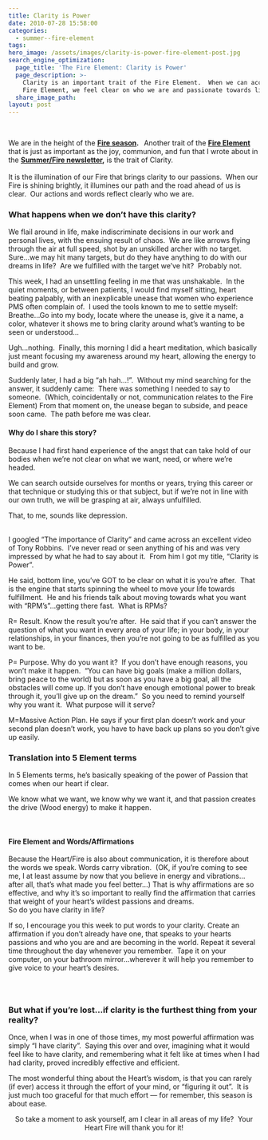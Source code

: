 ```yaml
---
title: Clarity is Power
date: 2010-07-28 15:58:00
categories:
  - summer--fire-element
tags:
hero_image: /assets/images/clarity-is-power-fire-element-post.jpg
search_engine_optimization:
  page_title: 'The Fire Element: Clarity is Power'
  page_description: >-
    Clarity is an important trait of the Fire Element.  When we can access our
    Fire Element, we feel clear on who we are and passionate towards life.
  share_image_path:
layout: post
---
```


<div style="width: 180px" class="wp-caption alignleft">&nbsp;</div>

We are in the height of the **[Fire season](http://www.wisdomwaysacupuncture.com/2017/05/27/out-of-the-wood-and-into-the-fire-tips-for-keeping-your-fire-element-balanced-this-summer/). &nbsp;** Another trait of the **[Fire Element](http://www.wisdomwaysacupuncture.com/2017/05/22/summer-is-here-time-to-nurture-your-heart-fire/)** that is just as important as the joy, communion, and fun that I wrote about in the **[Summer/Fire newsletter](http://www.wisdomwaysacupuncture.com/2017/05/27/out-of-the-wood-and-into-the-fire-tips-for-keeping-your-fire-element-balanced-this-summer/),** is the trait of Clarity.<br><br>It is the illumination of our Fire that brings clarity to our passions.&nbsp; When our Fire is shining brightly, it illumines our path and the road ahead of us is clear.&nbsp; Our actions and words reflect clearly who we are.

### What happens when we don’t have this clarity?

We flail around in life, make indiscriminate decisions in our work and personal lives, with the ensuing result of chaos.&nbsp; We are like arrows flying through the air at full speed, shot by an unskilled archer with no target.&nbsp; Sure…we may hit many targets, but do they have anything to do with our dreams in life?&nbsp; Are we fulfilled with the target we’ve hit?&nbsp; Probably not.

This week, I had an unsettling feeling in me that was unshakable.&nbsp; In the quiet moments, or between patients, I would find myself sitting, heart beating palpably, with an inexplicable unease that women who experience PMS often complain of.&nbsp; I used the tools known to me to settle myself:&nbsp; Breathe…Go into my body, locate where the unease is, give it a name, a color, whatever it shows me to bring clarity around what’s wanting to be seen or understood…

Ugh…nothing.&nbsp; Finally, this morning I did a heart meditation, which basically just meant focusing my awareness around my heart, allowing the energy to build and grow.

Suddenly later, I had a big “ah hah…!”.&nbsp; Without my mind searching for the answer, it suddenly came:&nbsp; There was something I needed to say to someone.&nbsp; (Which, coincidentally or not, communication relates to the Fire Element) From that moment on, the unease began to subside, and peace soon came.&nbsp; The path before me was clear.

#### Why do I share this story?&nbsp;

Because I had first hand experience of the angst that can take hold of our bodies when we’re not clear on what we want, need, or where we’re headed.&nbsp;

We can search outside ourselves for months or years, trying this career or that technique or studying this or that subject, but if we’re not in line with our own truth, we will be grasping at air, always unfulfilled.

<div>That, to me, sounds like depression.</div>

<div>&nbsp;</div>

I googled “The importance of Clarity” and came across an excellent video of Tony Robbins.&nbsp; I’ve never read or seen anything of his and was very impressed by what he had to say about it.&nbsp; From him I got my title, “Clarity is Power”.

He said, bottom line, you’ve GOT to be clear on what it is you’re after.&nbsp; That is the engine that starts spinning the wheel to move your life towards fulfillment.&nbsp; He and his friends talk about moving towards what you want with “RPM’s”…getting there fast.&nbsp; What is RPMs?

R= Result. Know the result you’re after.&nbsp; He said that if you can’t answer the question of what you want in every area of your life; in your body, in your relationships, in your finances, then you’re not going to be as fulfilled as you want to be.

P= Purpose. Why do you want it?&nbsp; If you don’t have enough reasons, you won’t make it happen.&nbsp; “You can have big goals (make a million dollars, bring peace to the world) but as soon as you have a big goal, all the obstacles will come up. If you don’t have enough emotional power to break through it, you’ll give up on the dream.”&nbsp; So you need to remind yourself why you want it.&nbsp; What purpose will it serve?

M=Massive Action Plan. He says if your first plan doesn’t work and your second plan doesn’t work, you have to have back up plans so you don’t give up easily.

### Translation into 5 Element terms

In 5 Elements terms, he’s basically speaking of the power of Passion that comes when our heart if clear.

We know what we want, we know why we want it, and that passion creates the drive (Wood energy) to make it happen.

<div><div>&nbsp;</div><h4>Fire Element and Words/Affirmations</h4><div>Because the Heart/Fire is also about communication, it is therefore about the words we speak. Words carry vibration.&nbsp; (OK, if you&rsquo;re coming to see me, I at least assume by now that you believe in energy and vibrations&hellip;after all, that&rsquo;s what made you feel better&hellip;) That is why affirmations are so effective, and why it&rsquo;s so important to really find the affirmation that carries that weight of your heart&rsquo;s wildest passions and dreams.</div></div>

<div>So do you have clarity in life?</div>

If so, I encourage you this week to put words to your clarity. Create an affirmation if you don’t already have one, that speaks to your hearts passions and who you are and are becoming in the world. Repeat it several time throughout the day whenever you remember.&nbsp; Tape it on your computer, on your bathroom mirror…wherever it will help you remember to give voice to your heart’s desires.

### &nbsp;

### But what if you’re lost…if clarity is the furthest thing from your reality?

Once, when I was in one of those times, my most powerful affirmation was simply “I have clarity”.&nbsp; Saying this over and over, imagining what it would feel like to have clarity, and remembering what it felt like at times when I had had clarity, proved incredibly effective and efficient.

The most wonderful thing about the Heart’s wisdom, is that you can rarely (if ever) access it through the effort of your mind, or “figuring it out”.&nbsp; It is just much too graceful for that much effort — for remember, this season is about ease.

<div style="text-align: center;">So take a moment to ask yourself, am I clear in all areas of my life?&nbsp; Your Heart Fire will thank you for it!</div>

&nbsp;